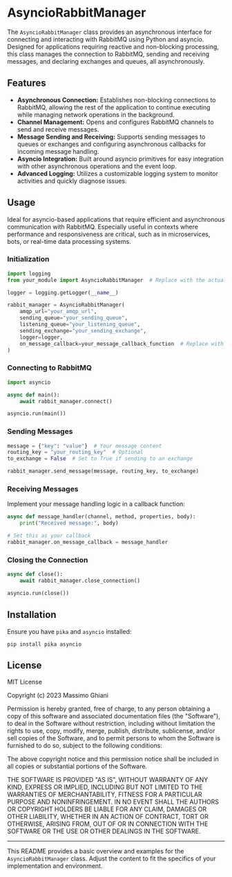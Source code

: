 # AsyncioRabbitManager

The `AsyncioRabbitManager` class provides an asynchronous interface for
connecting and interacting with RabbitMQ using Python and asyncio.
Designed for applications requiring reactive and non-blocking
processing, this class manages the connection to RabbitMQ, sending and
receiving messages, and declaring exchanges and queues, all
asynchronously.

## Features

-   **Asynchronous Connection:** Establishes non-blocking connections to
    RabbitMQ, allowing the rest of the application to continue executing
    while managing network operations in the background.
-   **Channel Management:** Opens and configures RabbitMQ channels to
    send and receive messages.
-   **Message Sending and Receiving:** Supports sending messages to
    queues or exchanges and configuring asynchronous callbacks for
    incoming message handling.
-   **Asyncio Integration:** Built around asyncio primitives for easy
    integration with other asynchronous operations and the event loop.
-   **Advanced Logging:** Utilizes a customizable logging system to
    monitor activities and quickly diagnose issues.

## Usage

Ideal for asyncio-based applications that require efficient and
asynchronous communication with RabbitMQ. Especially useful in contexts
where performance and responsiveness are critical, such as in
microservices, bots, or real-time data processing systems.

### Initialization

``` python
import logging
from your_module import AsyncioRabbitManager  # Replace with the actual module name

logger = logging.getLogger(__name__)

rabbit_manager = AsyncioRabbitManager(
    amqp_url="your_amqp_url",
    sending_queue="your_sending_queue",
    listening_queue="your_listening_queue",
    sending_exchange="your_sending_exchange",
    logger=logger,
    on_message_callback=your_message_callback_function  # Replace with your callback
)
```

### Connecting to RabbitMQ

``` python
import asyncio

async def main():
    await rabbit_manager.connect()

asyncio.run(main())
```

### Sending Messages

``` python
message = {"key": "value"}  # Your message content
routing_key = "your_routing_key"  # Optional
to_exchange = False  # Set to True if sending to an exchange

rabbit_manager.send_message(message, routing_key, to_exchange)
```

### Receiving Messages

Implement your message handling logic in a callback function:

``` python
async def message_handler(channel, method, properties, body):
    print("Received message:", body)

# Set this as your callback
rabbit_manager.on_message_callback = message_handler
```

### Closing the Connection

``` python
async def close():
    await rabbit_manager.close_connection()

asyncio.run(close())
```

## Installation

Ensure you have `pika` and `asyncio` installed:

``` shell
pip install pika asyncio
```

## License

MIT License

Copyright (c) 2023 Massimo Ghiani

Permission is hereby granted, free of charge, to any person obtaining a
copy of this software and associated documentation files (the
\"Software\"), to deal in the Software without restriction, including
without limitation the rights to use, copy, modify, merge, publish,
distribute, sublicense, and/or sell copies of the Software, and to
permit persons to whom the Software is furnished to do so, subject to
the following conditions:

The above copyright notice and this permission notice shall be included
in all copies or substantial portions of the Software.

THE SOFTWARE IS PROVIDED \"AS IS\", WITHOUT WARRANTY OF ANY KIND,
EXPRESS OR IMPLIED, INCLUDING BUT NOT LIMITED TO THE WARRANTIES OF
MERCHANTABILITY, FITNESS FOR A PARTICULAR PURPOSE AND NONINFRINGEMENT.
IN NO EVENT SHALL THE AUTHORS OR COPYRIGHT HOLDERS BE LIABLE FOR ANY
CLAIM, DAMAGES OR OTHER LIABILITY, WHETHER IN AN ACTION OF CONTRACT,
TORT OR OTHERWISE, ARISING FROM, OUT OF OR IN CONNECTION WITH THE
SOFTWARE OR THE USE OR OTHER DEALINGS IN THE SOFTWARE.

------------------------------------------------------------------------

This README provides a basic overview and examples for the
`AsyncioRabbitManager` class. Adjust the content to fit the specifics of
your implementation and environment.

